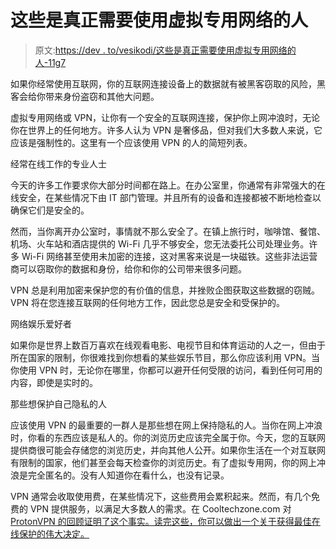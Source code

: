 # 这些是真正需要使用虚拟专用网络的人

> 原文:[https://dev . to/vesikodi/这些是真正需要使用虚拟专用网络的人-11g7](https://dev.to/vesikodi/these-are-the-people-who-really-need-to-use-a-virtual-private-network-11g7)

如果你经常使用互联网，你的互联网连接设备上的数据就有被黑客窃取的风险，黑客会给你带来身份盗窃和其他大问题。

虚拟专用网络或 VPN，让你有一个安全的互联网连接，保护你上网冲浪时，无论你在世界上的任何地方。许多人认为 VPN 是奢侈品，但对我们大多数人来说，它应该是强制性的。这里有一个应该使用 VPN 的人的简短列表。

经常在线工作的专业人士

今天的许多工作要求你大部分时间都在路上。在办公室里，你通常有非常强大的在线安全，在某些情况下由 IT 部门管理。并且所有的设备和连接都被不断地检查以确保它们是安全的。

然而，当你离开办公室时，事情就不那么安全了。在镇上旅行时，咖啡馆、餐馆、机场、火车站和酒店提供的 Wi-Fi 几乎不够安全，您无法委托公司处理业务。许多 Wi-Fi 网络甚至使用未加密的连接，这对黑客来说是一块磁铁。这些非法运营商可以窃取你的数据和身份，给你和你的公司带来很多问题。

VPN 总是利用加密来保护您的有价值的信息，并挫败企图获取这些数据的窃贼。VPN 将在您连接互联网的任何地方工作，因此您总是安全和受保护的。

网络娱乐爱好者

如果你是世界上数百万喜欢在线观看电影、电视节目和体育运动的人之一，但由于所在国家的限制，你很难找到你想看的某些娱乐节目，那么你应该利用 VPN。当你使用 VPN 时，无论你在哪里，你都可以避开任何受限的访问，看到任何可用的内容，即使是实时的。

那些想保护自己隐私的人

应该使用 VPN 的最重要的一群人是那些想在网上保持隐私的人。当你在网上冲浪时，你看的东西应该是私人的。你的浏览历史应该完全属于你。今天，您的互联网提供商很可能会存储您的浏览历史，并向其他人公开。如果你生活在一个对互联网有限制的国家，他们甚至会每天检查你的浏览历史。有了虚拟专用网，你的网上冲浪是完全匿名的。没有人知道你在看什么，也没有记录。

VPN 通常会收取使用费，在某些情况下，这些费用会累积起来。然而，有几个免费的 VPN 提供服务，以满足大多数人的需求。在 Cooltechzone.com 对 [ProtonVPN 的回顾证明了这个事实。读完这些，你可以做出一个关于获得最佳在线保护的伟大决定。](https://cooltechzone.com/proton-vpn-review)